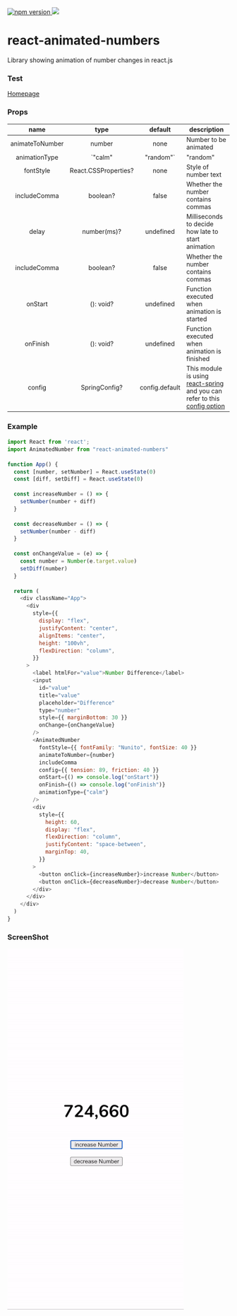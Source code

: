 <a href="https://www.npmjs.com/package/react-animated-numbers">
<img alt="npm version" src="http://img.shields.io/npm/v/react-animated-numbers.svg?style=flat-square">
</a>
<a href="https://www.npmjs.com/package/react-animated-numbers">
<img src="http://img.shields.io/npm/dm/react-animated-numbers.svg?style=flat-square">
</a>



# react-animated-numbers

Library showing animation of number changes in react.js

### Test

[Homepage](https://heyman333.github.io/animated-numbers/)


### Props 

|      name         |    type    |  default | description                            |
|:-----------------:|:----------:|:--------:|----------------------------------------|
|  animateToNumber  |   number   |   none   | Number to be animated                  |
|  animationType    |   `"calm" | "random"`   |  "random"| Decide whether to increase sequentially, starting with the smallest number|
|     fontStyle     | React.CSSProperties?  |   none   | Style of number text        |
|    includeComma   |  boolean?  |   false  | Whether the number contains commas     |
|    delay          |  number(ms)?   |   undefined  | Milliseconds to decide how late to start animation |
|    includeComma   |  boolean?  |   false  | Whether the number contains commas     |
|    onStart   |  (): void?  |   undefined  | Function executed when animation is started     |
|    onFinish   |  (): void?  |   undefined  | Function executed when animation is finished     |
|       config      |   SpringConfig?  |   config.default   | This module is using [react-spring](https://www.react-spring.io) and you can refer to this [config option](https://www.react-spring.io/docs/props/spring)   |


### Example

```js
import React from 'react';
import AnimatedNumber from "react-animated-numbers"

function App() {
  const [number, setNumber] = React.useState(0)
  const [diff, setDiff] = React.useState(0)

  const increaseNumber = () => {
    setNumber(number + diff)
  }

  const decreaseNumber = () => {
    setNumber(number - diff)
  }

  const onChangeValue = (e) => {
    const number = Number(e.target.value)
    setDiff(number)
  }

  return (
    <div className="App">
      <div
        style={{
          display: "flex",
          justifyContent: "center",
          alignItems: "center",
          height: "100vh",
          flexDirection: "column",
        }}
      >
        <label htmlFor="value">Number Difference</label>
        <input
          id="value"
          title="value"
          placeholder="Difference"
          type="number"
          style={{ marginBottom: 30 }}
          onChange={onChangeValue}
        />
        <AnimatedNumber
          fontStyle={{ fontFamily: "Nunito", fontSize: 40 }}
          animateToNumber={number}
          includeComma
          config={{ tension: 89, friction: 40 }}
          onStart={() => console.log("onStart")}
          onFinish={() => console.log("onFinish")}
          animationType={"calm"}
        />
        <div
          style={{
            height: 60,
            display: "flex",
            flexDirection: "column",
            justifyContent: "space-between",
            marginTop: 40,
          }}
        >
          <button onClick={increaseNumber}>increase Number</button>
          <button onClick={decreaseNumber}>decrease Number</button>
        </div>
      </div>
    </div>
  )
}
```



### ScreenShot

<img src="./images/example.gif" alt="example" />